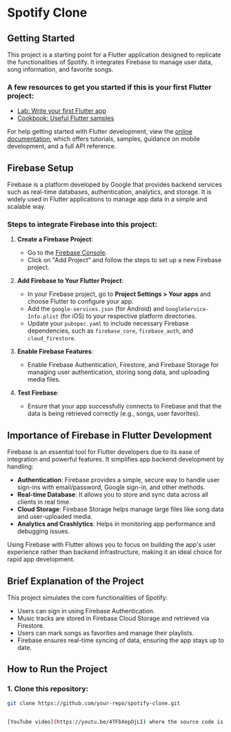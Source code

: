 # Spotify Clone

## Getting Started

This project is a starting point for a Flutter application designed to replicate the functionalities of Spotify. It integrates Firebase to manage user data, song information, and favorite songs.

### A few resources to get you started if this is your first Flutter project:

- [Lab: Write your first Flutter app](https://docs.flutter.dev/get-started/codelab)
- [Cookbook: Useful Flutter samples](https://docs.flutter.dev/cookbook)

For help getting started with Flutter development, view the
[online documentation](https://docs.flutter.dev/), which offers tutorials, samples, guidance on mobile development, and a full API reference.

## Firebase Setup

Firebase is a platform developed by Google that provides backend services such as real-time databases, authentication, analytics, and storage. It is widely used in Flutter applications to manage app data in a simple and scalable way.

### Steps to integrate Firebase into this project:

1. **Create a Firebase Project**:
   - Go to the [Firebase Console](https://console.firebase.google.com/).
   - Click on "Add Project" and follow the steps to set up a new Firebase project.

2. **Add Firebase to Your Flutter Project**:
   - In your Firebase project, go to **Project Settings > Your apps** and choose Flutter to configure your app.
   - Add the `google-services.json` (for Android) and `GoogleService-Info.plist` (for iOS) to your respective platform directories.
   - Update your `pubspec.yaml` to include necessary Firebase dependencies, such as `firebase_core`, `firebase_auth`, and `cloud_firestore`.

3. **Enable Firebase Features**:
   - Enable Firebase Authentication, Firestore, and Firebase Storage for managing user authentication, storing song data, and uploading media files.

4. **Test Firebase**:
   - Ensure that your app successfully connects to Firebase and that the data is being retrieved correctly (e.g., songs, user favorites).

## Importance of Firebase in Flutter Development

Firebase is an essential tool for Flutter developers due to its ease of integration and powerful features. It simplifies app backend development by handling:

- **Authentication**: Firebase provides a simple, secure way to handle user sign-ins with email/password, Google sign-in, and other methods.
- **Real-time Database**: It allows you to store and sync data across all clients in real time.
- **Cloud Storage**: Firebase Storage helps manage large files like song data and user-uploaded media.
- **Analytics and Crashlytics**: Helps in monitoring app performance and debugging issues.

Using Firebase with Flutter allows you to focus on building the app's user experience rather than backend infrastructure, making it an ideal choice for rapid app development.

## Brief Explanation of the Project

This project simulates the core functionalities of Spotify:

- Users can sign in using Firebase Authentication.
- Music tracks are stored in Firebase Cloud Storage and retrieved via Firestore.
- Users can mark songs as favorites and manage their playlists.
- Firebase ensures real-time syncing of data, ensuring the app stays up to date.

## How to Run the Project

### 1. Clone this repository:
```bash
git clone https://github.com/your-repo/spotify-clone.git


[YouTube video](https://youtu.be/4TFbXepOjLI) where the source code is explained. 
